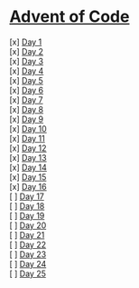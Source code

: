 # [Advent of Code](https://adventofcode.com/2021)

[x] [Day 1](https://github.com/freakdran/Adventskalender/tree/master/2021/01)<br>
[x] [Day 2](https://github.com/freakdran/Adventskalender/tree/master/2021/02)<br>
[x] [Day 3](https://github.com/freakdran/Adventskalender/tree/master/2021/03)<br>
[x] [Day 4](https://github.com/freakdran/Adventskalender/tree/master/2021/04)<br>
[x] [Day 5](https://github.com/freakdran/Adventskalender/tree/master/2021/05)<br>
[x] [Day 6](https://github.com/freakdran/Adventskalender/tree/master/2021/06)<br>
[x] [Day 7](https://github.com/freakdran/Adventskalender/tree/master/2021/07)<br>
[x] [Day 8](https://github.com/freakdran/Adventskalender/tree/master/2021/08)<br>
[x] [Day 9](https://github.com/freakdran/Adventskalender/tree/master/2021/09)<br>
[x] [Day 10](https://github.com/freakdran/Adventskalender/tree/master/2021/10)<br>
[x] [Day 11](https://github.com/freakdran/Adventskalender/tree/master/2021/11)<br>
[x] [Day 12](https://github.com/freakdran/Adventskalender/tree/master/2021/12)<br>
[x] [Day 13](https://github.com/freakdran/Adventskalender/tree/master/2021/13)<br>
[x] [Day 14](https://github.com/freakdran/Adventskalender/tree/master/2021/14)<br>
[x] [Day 15](https://github.com/freakdran/Adventskalender/tree/master/2021/15)<br>
[x] [Day 16](https://github.com/freakdran/Adventskalender/tree/master/2021/16)<br>
[ ] [Day 17](https://github.com/freakdran/Adventskalender/tree/master/2021/17)<br>
[ ] [Day 18](https://github.com/freakdran/Adventskalender/tree/master/2021/18)<br>
[ ] [Day 19](https://github.com/freakdran/Adventskalender/tree/master/2021/19)<br>
[ ] [Day 20](https://github.com/freakdran/Adventskalender/tree/master/2021/20)<br>
[ ] [Day 21](https://github.com/freakdran/Adventskalender/tree/master/2021/21)<br>
[ ] [Day 22](https://github.com/freakdran/Adventskalender/tree/master/2021/22)<br>
[ ] [Day 23](https://github.com/freakdran/Adventskalender/tree/master/2021/23)<br>
[ ] [Day 24](https://github.com/freakdran/Adventskalender/tree/master/2021/24)<br>
[ ] [Day 25](https://github.com/freakdran/Adventskalender/tree/master/2021/25)<br>
